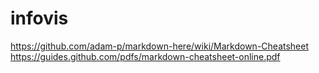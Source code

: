 # infovis
https://github.com/adam-p/markdown-here/wiki/Markdown-Cheatsheet
https://guides.github.com/pdfs/markdown-cheatsheet-online.pdf

